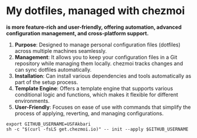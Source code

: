 # My dotfiles, managed with chezmoi

**is more feature-rich and user-friendly, offering automation, advanced configuration management, and cross-platform support.**

1. **Purpose**: Designed to manage personal configuration files (dotfiles) across multiple machines seamlessly.
2. **Management**: It allows you to keep your configuration files in a Git repository while managing them locally. chezmoi tracks changes and can sync dotfiles automatically.
3. **Installation**: Can install various dependencies and tools automatically as part of the setup process.
4. **Template Engine**: Offers a template engine that supports various conditional logic and functions, which makes it flexible for different environments.
5. **User-Friendly**: Focuses on ease of use with commands that simplify the process of applying, reverting, and managing configurations.

```console
export GITHUB_USERNAME=USFAkbari
sh -c "$(curl -fsLS get.chezmoi.io)" -- init --apply $GITHUB_USERNAME
```
